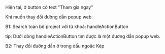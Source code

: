 Hiện tại, ở button có text "Tham gia ngay"

Khi muốn thay đổi đường dẫn popup web.

B1: Search toàn bộ project với từ khoá: handleActionButton

tip: Dưới dòng handleActionButton tìm được là một đường dẫn popup web.

B2: Thay đổi đường dẫn ở trong dấu ngoặc Kép
